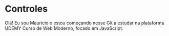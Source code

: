 # Controles
Olá! Eu sou Mauricio e estou começando nesse Git a estudar  na plataforma UDEMY Curso de Web Moderno, focado em JavaScript.
